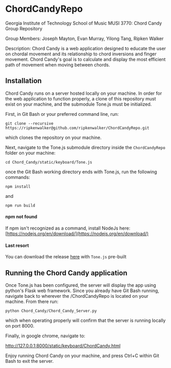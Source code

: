 # ChordCandyRepo
 Georgia Institute of Technology
 School of Music
 MUSI 3770: Chord Candy Group Repository

 Group Members: Joseph Mayton, Evan Murray, Yilong Tang, Ripken Walker

 Description: Chord Candy is a web application designed to educate the user on chordal movement and its relationship to chord inversions and finger movement. Chord Candy's goal is to calculate and display the most efficient path of movement when moving between chords. 

## Installation
Chord Candy runs on a server hosted locally on your machine. In order for the web application to function properly, a clone of this repository must exist on your machine, and the submodule Tone.js must be initialized.

First, in Git Bash or your preferred command line, run:

```
git clone --recursive https://ripkenwalker@github.com/ripkenwalker/ChordCandyRepo.git
```

which clones the repository on your machine. 

Next, navigate to the Tone.js submodule directory inside the <code>ChordCandyRepo</code> folder on your machine:

```
cd Chord_Candy/static/keyboard/Tone.js
```

once the Git Bash working directory ends with Tone.js, run the following commands:

```
npm install
```

and

```
npm run build
```

#### npm not found

If npm isn't recognized as a command, install NodeJs here: [https://nodejs.org/en/download/](https://nodejs.org/en/download/)

#### Last resort

You can download the release [here](https://github.com/ripkenwalker/ChordCandyRepo/releases/tag/v1.0.0) with <code>Tone.js</code> pre-built

## Running the Chord Candy application
Once Tone.js has been configured, the server will display the app using python's Flask web framework. Since you already have Git Bash
running, navigate back to wherever the /ChordCandyRepo is located on your machine. From there run:

```
python Chord_Candy/Chord_Candy_Server.py
```

which when operating properly will confirm that the server is running locally on port 8000.

Finally, in google chrome, navigate to:

 http://127.0.0.1:8000/static/keyboard/ChordCandy.html

Enjoy running Chord Candy on your machine, and press Ctrl+C within Git Bash to exit the server.
